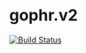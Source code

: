 # gophr.v2
[![Build Status](https://travis-ci.org/jayvib/gophr.v2.svg?branch=master)](https://travis-ci.org/jayvib/gophr.v2)
